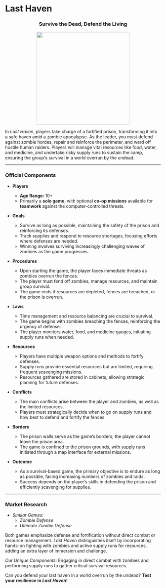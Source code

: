 # Last Haven

<div align="center">
  <h3><strong>Survive the Dead, Defend the Living</strong></h3>
</div>

<div align="center">
  <img src="" width="300"/>
</div>

In *Last Haven*, players take charge of a fortified prison, transforming it into a safe haven amid a zombie apocalypse. As the leader, you must defend against zombie hordes, repair and reinforce the perimeter, and ward off hostile human raiders. Players will manage vital resources like food, water, and medicine, and undertake risky supply runs to sustain the camp, ensuring the group's survival in a world overrun by the undead.

---
### Official Components

- **Players**
  - **Age Range:** 10+  
  - Primarily a **solo game**, with optional **co-op missions** available for **teamwork** against the computer-controlled threats.

- **Goals**
  - Survive as long as possible, maintaining the safety of the prison and reinforcing its defenses.
  - Track supplies and respond to resource shortages, focusing efforts where defenses are needed.
  - Winning involves surviving increasingly challenging waves of zombies as the game progresses.

- **Procedures**
  - Upon starting the game, the player faces immediate threats as zombies overrun the fences.
  - The player must fend off zombies, manage resources, and maintain group survival.
  - The game ends if resources are depleted, fences are breached, or the prison is overrun.

- **Laws**
  - Time management and resource balancing are crucial to survival.
  - The game begins with zombies breaching the fences, reinforcing the urgency of defense.
  - The player monitors water, food, and medicine gauges, initiating supply runs when needed.

- **Resources**
  - Players have multiple weapon options and methods to fortify defenses.
  - Supply runs provide essential resources but are limited, requiring frequent scavenging missions.
  - Resources gathered are stored in cabinets, allowing strategic planning for future defenses.

- **Conflicts**
  - The main conflicts arise between the player and zombies, as well as the limited resources.
  - Players must strategically decide when to go on supply runs and how best to defend and fortify the fences.

- **Borders**
  - The prison walls serve as the game’s borders; the player cannot leave the prison area.
  - The game is confined to the prison grounds, with supply runs initiated through a map interface for external missions.

- **Outcome**
  - As a survival-based game, the primary objective is to endure as long as possible, facing increasing numbers of zombies and raids.
  - Success depends on the player’s skills in defending the prison and efficiently scavenging for supplies.

---
### Market Research

- *Similar Games:*
  - *Zombie Defense*
  - *Ultimate Zombie Defense*

Both games emphasize defense and fortification without direct combat or resource management. *Last Haven* distinguishes itself by incorporating hands-on fighting with zombies and active supply runs for resources, adding an extra layer of immersion and challenge.

*Our Unique Components:* Engaging in direct combat with zombies and performing supply runs to gather critical survival resources.

Can you defend your last haven in a world overrun by the undead? **Test your resilience in *Last Haven*!**
